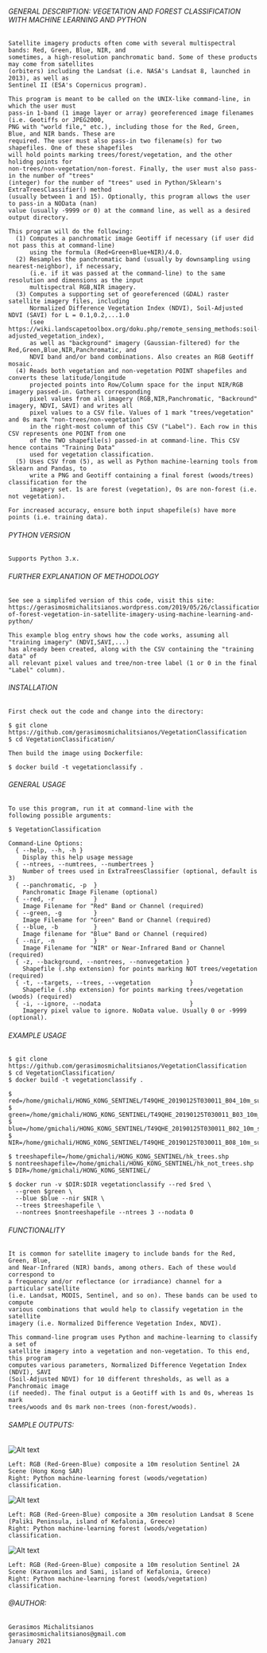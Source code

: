 ###### GENERAL DESCRIPTION: VEGETATION AND FOREST CLASSIFICATION WITH MACHINE LEARNING AND PYTHON

    Satellite imagery products often come with several multispectral bands: Red, Green, Blue, NIR, and
    sometimes, a high-resolution panchromatic band. Some of these products may come from satellites 
    (orbiters) including the Landsat (i.e. NASA's Landsat 8, launched in 2013), as well as 
    Sentinel II (ESA's Copernicus program). 
       
    This program is meant to be called on the UNIX-like command-line, in which the user must 
    pass-in 1-band (1 image layer or array) georeferenced image filenames (i.e. Geotiffs or JPEG2000, 
    PNG with "world file," etc.), including those for the Red, Green, Blue, and NIR bands. These are 
    required. The user must also pass-in two filename(s) for two shapefiles. One of these shapefiles 
    will hold points marking trees/forest/vegetation, and the other holidng points for 
    non-trees/non-vegetation/non-forest. Finally, the user must also pass-in the number of "trees" 
    (integer) for the number of "trees" used in Python/Sklearn's ExtraTreesClassifier() method
    (usually between 1 and 15). Optionally, this program allows the user to pass-in a NOData (nan)
    value (usually -9999 or 0) at the command line, as well as a desired output directory.
       
    This program will do the following:
      (1) Computes a panchromatic image Geotiff if necessary (if user did not pass this at command-line)
          using the formula (Red+Green+Blue+NIR)/4.0.
      (2) Resamples the panchromatic band (usually by downsampling using nearest-neighbor), if necessary, 
          (i.e. if it was passed at the command-line) to the same resolution and dimensions as the input 
          multispectral RGB,NIR imagery. 
      (3) Computes a supporting set of georeferenced (GDAL) raster satellite imagery files, including 
          Normalized Difference Vegetation Index (NDVI), Soil-Adjusted NDVI (SAVI) for L = 0.1,0.2,...1.0 
          (see https://wiki.landscapetoolbox.org/doku.php/remote_sensing_methods:soil-adjusted_vegetation_index),
          as well as "background" imagery (Gaussian-filtered) for the Red,Green,Blue,NIR,Panchromatic, and 
          NDVI band and/or band combinations. Also creates an RGB Geotiff mosaic. 
      (4) Reads both vegetation and non-vegetation POINT shapefiles and converts these latitude/longitude
          projected points into Row/Column space for the input NIR/RGB imagery passed-in. Gathers corresponding
          pixel values from all imagery (RGB,NIR,Panchromatic, "Backround" imagery, NDVI, SAVI) and writes all
          pixel values to a CSV file. Values of 1 mark "trees/vegetation" and 0s mark "non-trees/non-vegetation" 
          in the right-most column of this CSV ("Label"). Each row in this CSV represents one POINT from one 
          of the TWO shapefile(s) passed-in at command-line. This CSV hence contains "Training Data" 
          used for vegetation classification.
      (5) Uses CSV from (5), as well as Python machine-learning tools from Sklearn and Pandas, to 
          write a PNG and Geotiff containing a final forest (woods/trees) classification for the 
          imagery set. 1s are forest (vegetation), 0s are non-forest (i.e. not vegetation). 
             
    For increased accuracy, ensure both input shapefile(s) have more points (i.e. training data).

###### PYTHON VERSION

    Supports Python 3.x.
         
###### FURTHER EXPLANATION OF METHODOLOGY
 
    See see a simplifed version of this code, visit this site:
    https://gerasimosmichalitsianos.wordpress.com/2019/05/26/classification-of-forest-vegetation-in-satellite-imagery-using-machine-learning-and-python/
       
    This example blog entry shows how the code works, assuming all "training imagery" (NDVI,SAVI,...)
    has already been created, along with the CSV containing the "training data" of 
    all relevant pixel values and tree/non-tree label (1 or 0 in the final "Label" column).
    
###### INSTALLATION

    First check out the code and change into the directory:
    
    $ git clone https://github.com/gerasimosmichalitsianos/VegetationClassification
    $ cd VegetationClassification/
    
    Then build the image using Dockerfile:
    
    $ docker build -t vegetationclassify .
    
###### GENERAL USAGE

    To use this program, run it at command-line with the 
    following possible arguments:

    $ VegetationClassification
      
    Command-Line Options:
      { --help, --h, -h }
        Display this help usage message
      { --ntrees, --numtrees, --numbertrees }
        Number of trees used in ExtraTreesClassifier (optional, default is 3)
      { --panchromatic, -p  }
        Panchromatic Image Filename (optional)
      { --red, -r           }
        Image Filename for "Red" Band or Channel (required)
      { --green, -g         }
        Image Filename for "Green" Band or Channel (required)
      { --blue, -b          }
        Image filename for "Blue" Band or Channel (required)
      { --nir, -n           }
        Image Filename for "NIR" or Near-Infrared Band or Channel (required)
      { -z, --background, --nontrees, --nonvegetation }
        Shapefile (.shp extension) for points marking NOT trees/vegetation (required)
      { -t, --targets, --trees, --vegetation           }
        Shapefile (.shp extension) for points marking trees/vegetation (woods) (required)
      { -i, --ignore, --nodata                         }
        Imagery pixel value to ignore. NoData value. Usually 0 or -9999 (optional).
    
###### EXAMPLE USAGE

    $ git clone https://github.com/gerasimosmichalitsianos/VegetationClassification
    $ cd VegetationClassification/
    $ docker build -t vegetationclassify .
    
    $ red=/home/gmichali/HONG_KONG_SENTINEL/T49QHE_20190125T030011_B04_10m_subset.jp2
    $ green=/home/gmichali/HONG_KONG_SENTINEL/T49QHE_20190125T030011_B03_10m_subset.jp2 
    $ blue=/home/gmichali/HONG_KONG_SENTINEL/T49QHE_20190125T030011_B02_10m_subset.jp2 
    $ NIR=/home/gmichali/HONG_KONG_SENTINEL/T49QHE_20190125T030011_B08_10m_subset.jp2
    
    $ treeshapefile=/home/gmichali/HONG_KONG_SENTINEL/hk_trees.shp
    $ nontreeshapefile=/home/gmichali/HONG_KONG_SENTINEL/hk_not_trees.shp
    $ DIR=/home/gmichali/HONG_KONG_SENTINEL/

    $ docker run -v $DIR:$DIR vegetationclassify --red $red \
      --green $green \
      --blue $blue --nir $NIR \
      --trees $treeshapefile \
      --nontrees $nontreeshapefile --ntrees 3 --nodata 0

###### FUNCTIONALITY

    It is common for satellite imagery to include bands for the Red, Green, Blue, 
    and Near-Infrared (NIR) bands, among others. Each of these would correspond to 
    a frequency and/or reflectance (or irradiance) channel for a particular satellite 
    (i.e. Landsat, MODIS, Sentinel, and so on). These bands can be used to compute 
    various combinations that would help to classify vegetation in the satellite 
    imagery (i.e. Normalized Difference Vegetation Index, NDVI).

    This command-line program uses Python and machine-learning to classify a set of 
    satellite imagery into a vegetation and non-vegetation. To this end, this program 
    computes various parameters, Normalized Difference Vegetation Index (NDVI), SAVI 
    (Soil-Adjusted NDVI) for 10 different thresholds, as well as a Panchromaic image 
    (if needed). The final output is a Geotiff with 1s and 0s, whereas 1s mark 
    trees/woods and 0s mark non-trees (non-forest/woods).

###### SAMPLE OUTPUTS:

![Alt text](https://i.imgur.com/usfzp1y.png)

    Left: RGB (Red-Green-Blue) composite a 10m resolution Sentinel 2A Scene (Hong Kong SAR)
    Right: Python machine-learning forest (woods/vegetation) classification.
       
![Alt text](https://i.imgur.com/corJyDg.png)

    Left: RGB (Red-Green-Blue) composite a 30m resolution Landsat 8 Scene (Paliki Peninsula, island of Kefalonia, Greece)
    Right: Python machine-learning forest (woods/vegetation) classification.

![Alt text](https://i.imgur.com/JTC2v6L.png)

    Left: RGB (Red-Green-Blue) composite a 10m resolution Sentinel 2A Scene (Karavomilos and Sami, island of Kefalonia, Greece)
    Right: Python machine-learning forest (woods/vegetation) classification.

###### @AUTHOR:

    Gerasimos Michalitsianos
    gerasimosmichalitsianos@gmail.com
    January 2021
